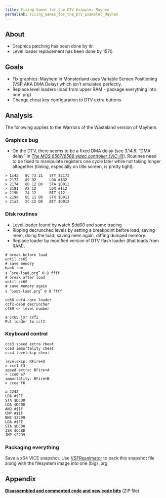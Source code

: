```yaml
---
title: Fixing Games for the DTV Example: Mayhem
permalink: Fixing_Games_for_the_DTV_Example:_Mayhem
---
```


About
-----

-   Graphics patching has been done by tlr.
-   Level loader replacement has been done by 1570.

Goals
-----

-   Fix graphics: Mayhem in Monsterland uses Variable Screen Positioning
    (VSP AKA DMA Delay) which isn't emulated perfectly.
-   Replace level loaders (load from upper RAM - package everything into
    one .prg)
-   Change cheat key configuration to DTV extra buttons

Analysis
--------

The following applies to the Warriors of the Wasteland version of
Mayhem.

### Graphics bug

-   On the DTV, there seems to be a fixed DMA delay (see 3.14.6. “DMA
    delay” in *[The MOS 6567/6569 video controller
    (VIC-II)](http://zimmers.net/cbmpics/cbm/c64/vic-ii.txt)*). Routines
    need to be fixed to manipulate registers one cycle later while not
    taking longer altogether (timing, especially on title screen, is
    pretty tight).

`> 1c43   8C 73 21   STY $2173`  
`> 2172   A9 32      LDA #$32`  
`> 2174   8D 12 D0   STA $D012`  
`> 2181   A2 12      LDX #$12`  
`> 219b   24 12      BIT $12`  
`> 219d   8E 11 D0   STX $D011`  
`> 21a3   2C 12 D0   BIT $D012`

### Disk routines

-   Level loader found by watch $dd00 and some tracing
-   Ripping decrunched levels by setting a breakpoint before load,
    saving mem, doing the load, saving mem again, diffing dumped memory.
-   Replace loader by modified version of DTV flash loader (that loads
    from RAM).

`# break before load`  
`until cc65`  
`# save memory`  
`bank ram`  
`s `“`pre-load.prg`”` 0 0 ffff`  
`# break after load`  
`until cc68`  
`# save memory again`  
`s `“`post-load.prg`”` 0 0 ffff`  
  
`ce68-cef4 core loader`  
`ccf2-ce68 decruncher`  
`cf89 <- level number`  
  
`a cc65 jsr ccf2`  
`Put loader to ccf2`

### Keyboard control

`cce3 speed extra cheat`  
`cced immortality cheat`  
`ccc4 levelskip cheat`  
  
`levelskip: RFire+D`  
`> ccc1 f3`  
`speed extra: RFire+A`  
`> cce0 e7`  
`immortality: RFire+B`  
`> ccea f6`  
  
`a 2242`  
`LDA #$FF`  
`STA $DC00`  
`LDA $DC00`  
`AND #$1F`  
`CMP #$1F`  
`BNE $2299`  
`LDA #$FE`  
`STA $DC00`  
`JSR $CCBD`  
`JMP $2299`

### Packaging everything

Save a x64 VICE snapshot. Use [VSFReanimator](VSFReanimator "wikilink")
to pack this snapshot file along with the filesystem image into one
(big) .prg.

Appendix
--------

**[Disassembled and commented code and new code
bits](Media:Mayhem-patching.zip "wikilink")** (ZIP file)
